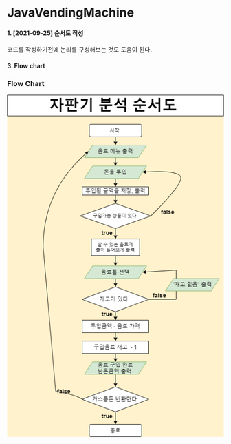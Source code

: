 # JavaVendingMachine
#### 1. [2021-09-25] 순서도 작성 
코드를 작성하기전에 논리를 구성해보는 것도 도움이 된다. 

#### 3. Flow chart

### Flow Chart
![flowChart](./img/vendingMachine.png)